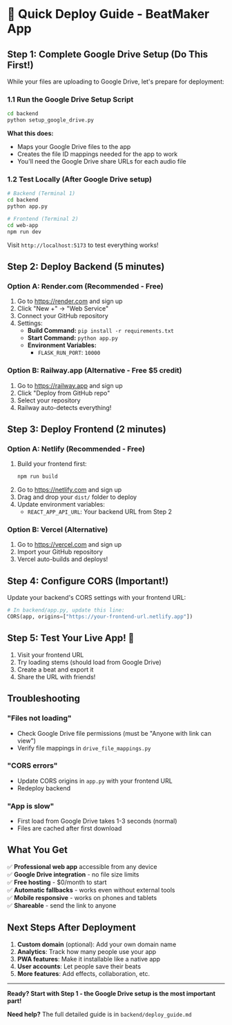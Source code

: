 # 🚀 Quick Deploy Guide - BeatMaker App

## Step 1: Complete Google Drive Setup (Do This First!)

While your files are uploading to Google Drive, let's prepare for deployment:

### 1.1 Run the Google Drive Setup Script
```bash
cd backend
python setup_google_drive.py
```

**What this does:**
- Maps your Google Drive files to the app
- Creates the file ID mappings needed for the app to work
- You'll need the Google Drive share URLs for each audio file

### 1.2 Test Locally (After Google Drive setup)
```bash
# Backend (Terminal 1)
cd backend
python app.py

# Frontend (Terminal 2) 
cd web-app
npm run dev
```

Visit `http://localhost:5173` to test everything works!

## Step 2: Deploy Backend (5 minutes)

### Option A: Render.com (Recommended - Free)
1. Go to https://render.com and sign up
2. Click "New +" → "Web Service"
3. Connect your GitHub repository
4. Settings:
   - **Build Command:** `pip install -r requirements.txt`
   - **Start Command:** `python app.py`
   - **Environment Variables:**
     - `FLASK_RUN_PORT`: `10000`

### Option B: Railway.app (Alternative - Free $5 credit)
1. Go to https://railway.app and sign up
2. Click "Deploy from GitHub repo"
3. Select your repository
4. Railway auto-detects everything!

## Step 3: Deploy Frontend (2 minutes)

### Option A: Netlify (Recommended - Free)
1. Build your frontend first:
   ```bash
   npm run build
   ```
2. Go to https://netlify.com and sign up
3. Drag and drop your `dist/` folder to deploy
4. Update environment variables:
   - `REACT_APP_API_URL`: Your backend URL from Step 2

### Option B: Vercel (Alternative)
1. Go to https://vercel.com and sign up
2. Import your GitHub repository
3. Vercel auto-builds and deploys!

## Step 4: Configure CORS (Important!)

Update your backend's CORS settings with your frontend URL:

```python
# In backend/app.py, update this line:
CORS(app, origins=["https://your-frontend-url.netlify.app"])
```

## Step 5: Test Your Live App! 🎉

1. Visit your frontend URL
2. Try loading stems (should load from Google Drive)
3. Create a beat and export it
4. Share the URL with friends!

## Troubleshooting

### "Files not loading"
- Check Google Drive file permissions (must be "Anyone with link can view")
- Verify file mappings in `drive_file_mappings.py`

### "CORS errors"
- Update CORS origins in `app.py` with your frontend URL
- Redeploy backend

### "App is slow"
- First load from Google Drive takes 1-3 seconds (normal)
- Files are cached after first download

## What You Get

✅ **Professional web app** accessible from any device  
✅ **Google Drive integration** - no file size limits  
✅ **Free hosting** - $0/month to start  
✅ **Automatic fallbacks** - works even without external tools  
✅ **Mobile responsive** - works on phones and tablets  
✅ **Shareable** - send the link to anyone  

## Next Steps After Deployment

1. **Custom domain** (optional): Add your own domain name
2. **Analytics**: Track how many people use your app
3. **PWA features**: Make it installable like a native app
4. **User accounts**: Let people save their beats
5. **More features**: Add effects, collaboration, etc.

---

**Ready? Start with Step 1 - the Google Drive setup is the most important part!**

**Need help?** The full detailed guide is in `backend/deploy_guide.md`